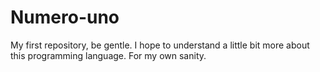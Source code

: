 # Numero-uno
My first repository, be gentle.
I hope to understand a little bit more about this programming language.
For my own sanity.

